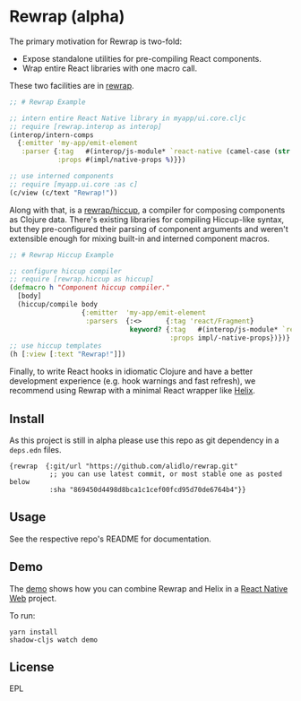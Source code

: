 # Rewrap (alpha)

The primary motivation for Rewrap is two-fold: 

* Expose standalone utilities for pre-compiling React components.
* Wrap entire React libraries with one macro call.

These two facilities are in [rewrap](https://github.com/alidlo/rewrap/tree/master/rewrap).

```clj
;; # Rewrap Example

;; intern entire React Native library in myapp/ui.core.cljc
;; require [rewrap.interop as interop]
(interop/intern-comps 
  {:emitter 'my-app/emit-element
   :parser {:tag   #(interop/js-module* `react-native (camel-case (str (name %))))
            :props #(impl/native-props %)}})

;; use interned components
;; require [myapp.ui.core :as c]
(c/view (c/text "Rewrap!"))
```

Along with that, is a [rewrap/hiccup](https://github.com/alidlo/rewrap/tree/master/rewrap-hiccup), a compiler for composing components as Clojure data. There's existing libraries for compiling  Hiccup-like syntax, but they pre-configured their parsing of component arguments and weren't extensible enough for mixing built-in and interned component macros. 

```clj
;; # Rewrap Hiccup Example

;; configure hiccup compiler 
;; require [rewrap.hiccup as hiccup]
(defmacro h "Component hiccup compiler."
  [body]
  (hiccup/compile body
                  {:emitter  'my-app/emit-element
                   :parsers  {:<>      {:tag 'react/Fragment}
                              keyword? {:tag   #(interop/js-module* `react-native (camel-case (str (name %))))
                                        :props impl/-native-props})})}
;; use hiccup templates
(h [:view [:text "Rewrap!"]])
```

Finally, to write React hooks in idiomatic Clojure and have a better development experience (e.g. hook warnings and fast refresh), we recommend using Rewrap with a minimal React wrapper like [Helix](https://github.com/Lokeh/helix).

## Install 

As this project is still in alpha please use this repo as git dependency in a `deps.edn` files.

```
{rewrap  {:git/url "https://github.com/alidlo/rewrap.git"
          ;; you can use latest commit, or most stable one as posted below
          :sha "869450d4498d8bca1c1cef00fcd95d70de6764b4"}}
```

## Usage 

See the respective repo's README for documentation.

## Demo 

The [demo](https://github.com/alidlo/rewrap/tree/master/demo) shows how you can combine Rewrap and Helix in a [React Native Web](https://github.com/necolas/react-native-web) project.

To run: 
```
yarn install 
shadow-cljs watch demo
```

## License

EPL
